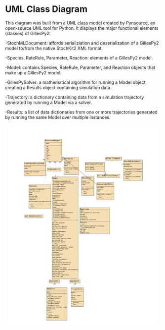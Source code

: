 # UML Class Diagram

This diagram was built from a [UML class model](gillespy2-UML-class-model.pyns) created by [Pynsource](https://pynsource.com/), an open-source UML tool for Python. It displays the major functional elements (classes) of GillesPy2:

-StochMLDocument: affords serializiation and deserialization of a GillesPy2 model to/from the native StochKit2 XML format.

-Species, RateRule, Parameter, Reaction: elements of a GillesPy2 model.

-Model: contains Species, RateRule, Parameter, and Reaction objects that make up a GillesPy2 model.

-GillesPySolver: a mathematical algorithm for running a Model object, creating a Results object containing simulation data.

-Trajectory: a dictionary containing data from a simulation trajectory generated by running a Model via a solver.

-Results: a list of data dictionaries from one or more trajectories generated by running the same Model over multiple instances.

![gillespy2-UML-class-diagram](.graphics/gillespy2-UML-class-diagram.png)
